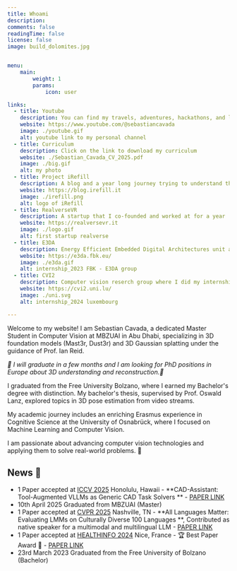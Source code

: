 ```yaml
---
title: Whoami
description: 
comments: false
readingTime: false
license: false
image: build_dolomites.jpg


menu:
    main: 
        weight: 1
        params:
            icon: user

links:
  - title: Youtube
    description: You can find my travels, adventures, hackathons, and life anecdotes here!
    website: https://www.youtube.com/@sebastiancavada
    image: ./youtube.gif
    alt: youtube link to my personal channel
  - title: Curriculum
    description: Click on the link to download my curriculum
    website: ./Sebastian_Cavada_CV_2025.pdf
    image: ./big.gif
    alt: my photo 
  - title: Project iRefill
    description: A blog and a year long journey trying to understand the fragile balance of our ecosystem
    website: https://blog.irefill.it
    image: ./irefill.png
    alt: logo of iRefill
  - title: RealverseVR
    description: A startup that I co-founded and worked at for a year
    website: https://realversevr.it
    image: ./logo.gif
    alt: first startup realverse
  - title: E3DA
    description: Energy Efficient Embedded Digital Architectures unit at Fondazione Bruno Kessler researches, where I did my first Internship in AI and TinyML in the summer 2023
    website: https://e3da.fbk.eu/
    image: ./e3da.gif
    alt: internship_2023 FBK - E3DA group
  - title: CVI2
    description: Computer vision reserch group where I did my internship in the Summer 2024 on Computer Aided Design, LLMs and Visual Language Models
    website: https://cvi2.uni.lu/
    image: ./uni.svg
    alt: internship_2024 luxembourg

---
```


Welcome to my website! I am Sebastian Cavada, a dedicated Master Student in Computer Vision at MBZUAI in Abu Dhabi, specializing in 3D foundation models (Mast3r, Dust3r) and 3D Gaussian splatting under the guidance of Prof. Ian Reid.

*👀 I will graduate in a few months and I am looking for PhD positions in Europe about 3D understanding and reconstruction.👀*

I graduated from the Free University Bolzano, where I earned my Bachelor's degree with distinction. My bachelor's thesis, supervised by Prof. Oswald Lanz, explored topics in 3D pose estimation from video streams. 

My academic journey includes an enriching Erasmus experience in Cognitive Science at the University of Osnabrück, where I focused on Machine Learning and Computer Vision. 

I am passionate about advancing computer vision technologies and applying them to solve real-world problems. 🚀

<!-- ### Hackathons and Competitions:
I thrive in collaborative environments, which is why I frequently participate in hackathons. One highlight was HackZurich, Europe’s largest hackathon, where my team developed “Out of the Blue,” a tool transforming 2D blueprints into detailed 4D models. This project not only showcased our technical skills but also emphasized our ability to innovate under pressure. Another significant event was the Pioneers 4.0 Hackathon in the UAE, where my team created an optimization solution for tea production, winning first place and securing an internship with LIPTON tea. 🌍✨

#### Checkout more [here](https://sebo-the-tramp.github.io/03_projects/) -->

<!-- ### Academic Experience:
My academic work is complemented by an internship at CVI2, a research group at the University of Luxembourg, where I focus on developing cutting-edge solutions in computer vision. Previously, I co-founded RealverseVR, a startup dedicated to creating educational experiences through virtual and augmented reality. 🎓👨‍💻

#### Checkout more [here](https://sebo-the-tramp.github.io/04_notebook/) -->

<!-- ### Projects and Interests:
I am deeply invested in creating content around fitness and exploring the potential of 3D worlds and virtual reality. My GitHub profile, Sebo-the-tramp, features a variety of projects that reflect my diverse interests and technical prowess. I also share my thoughts and projects on my blog. 📚💡

#### Checkout more [here](https://sebo-the-tramp.github.io/post/) -->

## News 🎉

- 1 Paper accepted at [ICCV 2025](https://iccv.thecvf.com/) Honolulu, Hawaii - **CAD-Assistant: Tool-Augmented VLLMs as Generic CAD Task Solvers ** - [PAPER LINK](https://arxiv.org/abs/2412.13810)
- 10th April 2025 Graduated from MBZUAI (Master)
- 1 Paper accepted at [CVPR 2025](https://cvpr.thecvf.com/) Nashville, TN - **All Languages Matter: Evaluating LMMs on Culturally Diverse 100 Languages
**, Contributed as native speaker for a multimodal and multilingual LLM - [PAPER LINK](https://arxiv.org/abs/2411.16508) 
- 1 Paper accepted at [HEALTHINFO 2024](https://www.iaria.org/conferences2024/HEALTHINFO24.html) Nice, France - 🏆 Best Paper Award 🎉 - [PAPER LINK](https://sebo-the-tramp.github.io/02_publications/complexity_iaria/)
- 23rd March 2023 Graduated from the Free University of Bolzano (Bachelor)

<!-- ## Connect with Me

I love connecting with like-minded individuals and exploring new opportunities. Feel free to reach out to me on LinkedIn or check out my YouTube channel for more insights into my work and interests. Let’s build the future together! 🌐🤝 -->

<!-- I am a Junior Developer and Innovation Enthusiast with experience in the technology industry. I worked last year as the CTO of RealverseVR, a start-up focused on creating educational experiences through virtual and augmented reality. I also previously worked as a sales staff for La Sportiva, a company that produces and develops mountaineering equipment, and completed internships as a Junior Developer for Suggesto and as an IT-component repair technician for RepairMy. 

I hold a Bachelor's degree in Computer Science from the Free University of Bolzano, where I was also a student representative for 2 years. I also studied Cognitive Science as part of an Erasmus program at the University of Osnabrück and has completed secondary education in both Italy and Ireland. I received several awards for my work in hackathons and was a finalist for Italian Climate Launchpad and Productflows as part of my passion for enterpreneurship.  -->